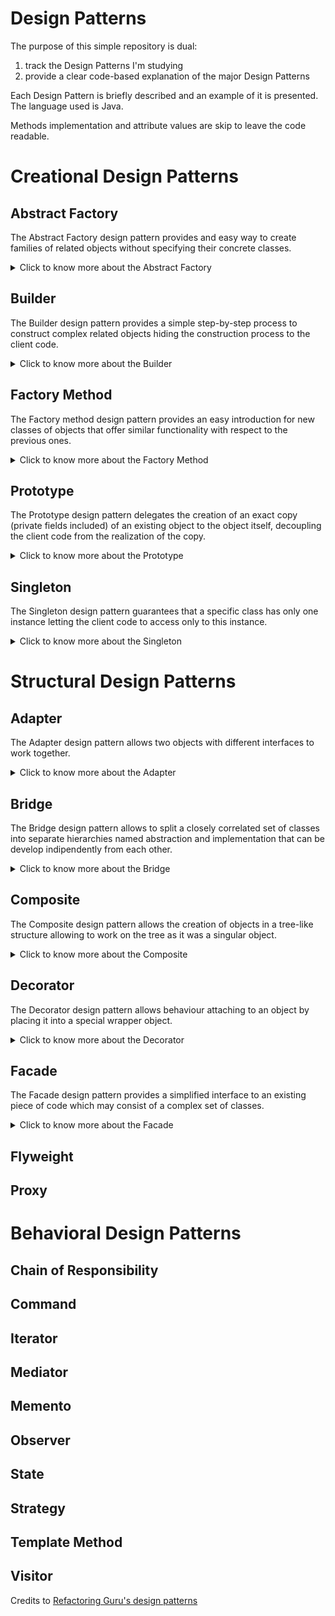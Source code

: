 # Design Patterns

The purpose of this simple repository is dual:

1. track the Design Patterns I'm studying
2. provide a clear code-based explanation of the major Design Patterns

Each Design Pattern is briefly described and an example of it is presented. The language used is Java.

Methods implementation and attribute values are skip to leave the code readable.

# Creational Design Patterns

## Abstract Factory

The Abstract Factory design pattern provides and easy way to create families of related objects without specifying their
concrete classes.

<details>
  <summary>Click to know more about the Abstract Factory</summary>


Identify the first group of classes that behave in a similar way but differ for what they do represent:

```
class FirstClassFirstVersion{
    void doSomething(){}
}

class FirstClassSecondVersion{
    void doSomething(){}
}
```

Define then an interface with the common behaviours for the mentioned classes:

```
interface DoSomethingInterface{
    void doSomething();
}
```

and then let all the classes implement this interface:

```
class FirstClassFirstVersion implements DoSomethingInterface{
    @Override
    void doSomething(){
        System.out.println("New [First Version] doSomething method!");
    }
}

class FirstClassSecondVersion implements DoSomethingInterface{
    @Override
    void doSomething(){
        System.out.println("New [Second Version] doSomething method!");
    }
}
```

Identify the second group of classes that behave in a similar way but differ for what they do represent:

```
class SecondClassFirstVersion{
    void doSomethingElse(){}
}

class SecondClassSecondVersion{
    void doSomethingElse(){}
}
```

Define then an interface with the common behaviours for the mentioned classes:

```
interface DoSomethingElseInterface{
    void doSomethingElse();
}
```

and then let all the classes implement this interface:

```
class SecondClassFirstVersion implements DoSomethingElseInterface{
    @Override
    void doSomethingElse(){
        System.out.println("New [First Version] doSomethingElse method!");
    }
}

class SecondClassSecondVersion implements DoSomethingElseInterface{
    @Override
    void doSomethingElse(){
        System.out.println("New [Second Version] doSomethingElse method!");
    }
}
```

Now that all the classes that behave in the same way are grouped around common interfaces we can define a new interface
for the coming factory classes.

Namely the `AbstractFactory`:

```
interface FactoryInterface{
    DoSomethingInterface createDoSomething();
    DoSomethingElseInterface createDoSomethingElse();
}
```

We can now create several `Factories` that will take care of creating objects implementing `DoSomethingInterface`
or `DoSomethingElseInterface`:

```
class FirstVersionFactory{
    @Override
    public DoSomethingInterface createDoSomething() {
        return new FirstClassFirstVersion();
    }
    
    @Override
    public DoSomethingElseInterface createDoSomethingElse() {
        return new SecondClassFirstVersion();
    }
}

class SecondVersionFactory{
    @Override
    public DoSomethingInterface createDoSomething() {
        return new FirstClassSecondVersion();
    }
    
    @Override
    public DoSomethingElseInterface createDoSomethingElse() {
        return new SecondClassSecondVersion();
    }
}
```

Since the two factories `FirstVersionFactory` and `SecondVersionFactory` implement the same interaface, they provide an
interchangeable and loose coupled way of creating objects implementing `DoSomethingInterface`
or `DoSomethingElseInterface`.
</details>

## Builder

The Builder design pattern provides a simple step-by-step process to construct complex related objects hiding the
construction process to the client code.

<details>
  <summary>Click to know more about the Builder</summary>


Identify the classes which requires numerous step-by-step initialization of fields and nested objects and the relative
long constructor:

```
class FirstClass {
    private int firstField;
    private int secondField;
    private int thirdField;
    ...
}

class SecondClass {
    private int firstField;
    private int secondField;
    private int thirdField;
    ...
}
```

Create a new `Builder` interface that declares all the methods that all the single builder classes will need to provide
their own implementation of:

```
interface Builder {
    void reset();
    void firstField(FirstField firstField);
    void secondField(SecondField secondField);
    void thirdField(ThirdField thirdField);
    ...
}
```

As you may notice the `Builder` interface provides methods useful during both construction of `FirstClass`
and `SecondClass` objects.

Create the new builder classes that implement the building steps for the single chosen (product - `FirstClass`
and `SecondClass`) class:

```
class FirstBuilder implements Builder {
    private FirstClass firstClass;
    
    private FirstField firstField;
    private SecondField secondField;
    private ThirdField thirdField;
    ...
    
    @Override
    void reset() {
        this.firstField = null;
        this.secondField = null;
        this.thirdField = null;
    }
    
    @Override
    void firstField(FirstField firstField) {
        this.firstField = firstField;        
    }
    
    @Override
    void secondField(SecondField secondField) {
        this.secondField = secondField;
    }
    
    @Override
    void thirdField(ThirdField thirdField) {
        this.thirdField = thirdField;
    }
    
    ...
    
    FirstClass build() {
        return new FirstClass(firstField,secondField,thirdField,...);
    }
}

class SecondBuilder implements Builder {
    private SecondClass secondClass;
    
    private FirstField firstField;
    private SecondField secondField;
    private ThirdField thirdField;
    ...
    
    @Override
    void reset() {
        this.firstField = null;
        this.secondField = null;
        this.thirdField = null;
    }
    
    @Override
    void firstField(FirstField firstField) {
        this.firstField = firstField;        
    }
    
    @Override
    void secondField(SecondField secondField) {
        this.secondField = secondField;
    }
    
    @Override
    void thirdField(ThirdField thirdField) {
        this.thirdField = thirdField;
    }
    
    ...
    
    SecondClass build() {
        return new SecondClass(firstField,secondField,thirdField,...);
    }
}
```

Create then a new `Director` class that, given a `Builder`-implementing class, delegates the construction according the
chosen recipe:

```
class Director {    
    public void buildFirstRecipe(Builder builder) {
        builder.firstField(new FirstField());
        builder.secondField(new SecondField());
        builder.thirdField(new ThirdField());
    }
    
    
    public void buildSecondRecipe(Builder builder) {
        builder.secondField(new SecondField());
        builder.firstField(new FirstField());
        builder.thirdField(new ThirdField());
    }
}
```

Now we can finally decouple the client code from the recipe used to create an object of class `FirstClass`
and `SecondClass`:

```
class Demo {
    public static void main(String[] args) {
        Director director = new Director();
        FirstBuilder firstBuilder = new FirstBuilder();
        director.buildFirstRecipe(firstBuilder);
        FirstClass firstClass = firstBuilder.build();
    }
}
```

If you want now to use another recipe you can just change one line of code of what you just read, completely decoupling
the recipe needed to build something from the actual builder:

```
class Demo {
    public static void main(String[] args) {
        Director director = new Director();
        FirstBuilder firstBuilder = new FirstBuilder();
        director.buildSecondRecipe(firstBuilder);
        FirstClass firstClass = firstBuilder.build();
    }
}
```

If you want instead to build another type of object but maintaing the same `firstRecipe` you can change only the used
builder:

```
class Demo {
    public static void main(String[] args) {
        Director director = new Director();
        SecondBuilder secondBuilder = new SecondBuilder();
        director.buildFirstRecipe(secondBuilder);
        SecondClass secondClass = secondBuilder.build();
    }
}
```

In this way the steps are completely decoupled from the managing of them during the construction phase, therefore a
change in the steps' body or recipe's body is hidden with respect to the client code.

</details>

## Factory Method

The Factory method design pattern provides an easy introduction for new classes of objects that offer similar
functionality with respect to the previous ones.

<details>
  <summary>Click to know more about the Factory Method</summary>

Imagine you use a specific class with specific methods all over your codebase:

```
class FirstProductClass {
    void doSomething(){};
}

class SecondProductClass {
    void doSomething(){};
}
```

Substitution of the `FirstProductClass` with the `SecondProductClass` could require extensive code refactor.

To avoid this problem one could define a `Product` interface that classes like the latter have to implement:

```
interface Product 
    void doSomething();  
}

class FirstProductClass implements Product {
    @Override
    void doSomething() {
        System.out.println("New [First Product Class] doSomething method!");
    };
}
  
class SecondProductClass implements Product {
    @Override
    void doSomething() {
        System.out.println("New [Second Product Class] doSomething method!");
    };
}
```

Now create an abstract `Factory` class that will be extended by the specific `ConcreteFactory` required for each
product:

```
abstract class Factory {
    void someOtherMethodWithCommonImplementation(){
        //do something
    }
    abstract Product createProduct();
}
```

Create then the concrete factories extending the `Factory` class.

Because of the `abstract` method seen, the `ConcreteFactory` classes will need to specify their own implementation of
the method `abstract Product createProduct();`:

```
class FirstConcreteFactory extends Factory {
    @Override
    Product createProduct() {
        return new FirstProductClass();
    }
}
  
class SecondConcreteFactory extends Factory {
    @Override
    Product createProduct() {
        return new SecondProductClass();
    }
}
```

Client code should then use only the interface `Product` to refer any of the products and the class `Factory` to refer
to any factor.

In this way the change between factories and therefore products created is seamless and the codebase is always ready for
the introduction of a new `Factory` or `Product`:

```
class Demo {
    private Factory factory;
    private Product product;
    public static void main(String[] args) {
        this.factory = new FirstConcreteFactory();
        this.product = this.factory.createProduct();
    }
}
```

If I want to use `SecondConcreteFactory` and therefore create a new object of class `SecondProductClass` I will need to
change just one line of the latter code:

```
class Demo {
    private Factory factory;
    private Product product;
    public static void main(String[] args) {
        this.factory = new SecondConcreteFactory();
        this.product = this.factory.createProduct();
    }
}
```

</details>

## Prototype

The Prototype design pattern delegates the creation of an exact copy (private fields included) of an existing object to
the object itself, decoupling the client code from the realization of the copy.

<details>
  <summary>Click to know more about the Prototype</summary>

An object supporting the creation of its exact copy (namely `cloning`) is called `prototype`.

Let's define an abstract class that represents the common interface we want to give all the cloneable objects:

```
abstract class Cloneable {
    public int firstField;
    ...
    public Cloneable () {}
    public Cloneable (Cloneable target) {
        if (target != null) {
            this.firstField = target.firstField;
            ...
        }
    }
    public abstract Cloneable clone();   
}
```

Let's define then some cloneable object classes:

```
class FirstCloneableClass extends Cloneable {
    public FirstCloneableClass (FirstCloneableClass target) {
        if (target != null) {
            ...
        }
    }
    @Override
    public FirstCloneableClass clone() {
        return new FirstCloneableClass(this);
    }
}

class SecondCloneableClass extends Cloneable {
    public SecondCloneableClass (SecondCloneableClass target) {
        if (target != null) {
            ...
        }
    }
    @Override
    public SecondCloneableClass clone() {
        return new SecondCloneableClass(this);
    }
}
```

In this way we can use the `Cloneable` abstract class to declare variables. Each one will be able to properly clone
itself:

```
class Demo {
    public static void main(String[] args) {
        Cloneable firstCloneable = new FirstCloneableClass();
        // set here values of firstCloneable fields
        Cloneable secondCloneable = new SecondCloneableClass();
        // set here values of secondCloneable fields
        Cloneable anotherCloneable = firstCloneable.clone(); 
        // anotherCloneable is now a clone of class FirstCloneableClass
        anotherCloneable = secondCloneable.clone(); 
        // anotherCloneable is now a clone of class SecondCloneableClass 
    }
}
```

</details>

## Singleton

The Singleton design pattern guarantees that a specific class has only one instance letting the client code to access
only to this instance.


<details>
  <summary>Click to know more about the Singleton</summary>

The Singleton design pattern is defined by two main characteristics.

1. have on the class that should have only one instance a private constructor
2. the class should implement some static method that evaluates if to call the private constructor

```
class Singleton {
    private static Singletong instance;
    private int value;
    private Singleton(int value) {
        this.value = value;
    }
    public static Singleton getInstance(int value) {
        if(instance==null) {
            return new Singleton(value);
        }
        return instance;
    }
}
```

</details>

# Structural Design Patterns

## Adapter

The Adapter design pattern allows two objects with different interfaces to work together.

<details>
  <summary>Click to know more about the Adapter</summary>

The Adapter converts the interface of an object in a way another object can work with that.

Let's suppose we have a class that represents an unmodifiable system which requires to execute some `doSomething` method
of the passed object to expose some functionality:

```
class Closed { // some class closed to modification
    void exposeFunctionality(ExpectedClass expected) {
        expected.doSomething();
    }
}
```

The `Expected` will therefore be:

```
class Expected {
    public void doSomething() {
    }
}
```

Let's imagine now we have another class named `Difficult` we want to let the `Closed` class use that:

1. doesn't expose a `doSomething` method
2. is closed to modification

```
class Difficult {
    public void firstMethod() {
    }
    public void secondMethod() {
    }
    public void thirdMethod() {
    }
    ...
}
```

The `Adapter` will therefore be:

```
class Adapter extends Expected {
    private Difficult difficult;
    public Adapter(Difficult difficult) {
        this.difficult = difficult;
    }
    @Override
    public void doSomething() {
        // let's suppose that the doSomething method can be logically equivalent
        // to a combination of some methods of the Difficult class
        difficult.firstMethod();
        difficult.secondMethod();
        difficult.thirdMethod();
        ...
    }
}
```

The client code can therefore be using the `Difficult` class with the `Closed` class:

```
class Demo {
    public static void main(String[] args) {
        Closed closed = new Closed();
        Expected expected = new Expected();
        Difficult difficult = new Difficult();
        Adapter adapter = new Adapter(difficult);
        closed.exposeFunctionality(expected); // as it is meant to be
        closed.exposeFunctionality(adapter); // using the adapter indirectly using difficult
    }
}
```

</details>

## Bridge

The Bridge design pattern allows to split a closely correlated set of classes into separate hierarchies named abstraction and implementation that can be develop indipendently from each other.

<details>
  <summary>Click to know more about the Bridge</summary>
  
Imagine you have a set of classes that should perform some actions based on given inputs:

```
class DoesSomethingByString {
    public void doSomething(String input) {
        reallyDoIt(input);
    }
    
    private void reallyDoIt(String input){}
}
```

Imagine now you want another class that should do the exact same thing based on some other input type:

```
class DoesSomethingByInteger {
    public void doSomething(Integer input) {
        reallyDoIt(input.toString());
    }
    
    private void reallyDoIt(String input){}
}
```

As you can see, each time we want to add use use the same feature `reallyDoIt(String input)` we need to create a new class.

This happens because we do not separate the `abstraction` (the interface with the external world of the chosen class, in our cases the methods: `doSomething(String input)` and `doSomething(Integer input)doSomething(Integer input)`) from the `implementation` (the actually exposed chosen class functionality, the method  `reallyDoIt(String input)`).

To separate abstraction from implementation one has to declare two separate interfaces:

```
interface Implementation {
    void firstFeature();
    void secondFeature(); 
    ...
}

interface Abstraction {
    void firstInputMethod();
    void secondInputMethod(); 
    ...
}
```

In this way we can have several classes that implement the business logic of the `Implementation`:

```
class FirstImplementation implements Implementation {
    @Override
    void firstFeature() {
        System.out.println("firstFeature implementation of FirstImplementation class")
    }
    
    @Override
    void secondFeature() {
        System.out.println("secondFeature implementation of FirstImplementation class")
    }; 
}

class SecondImplementation implements Implementation {
    @Override
    void firstFeature() {
        System.out.println("firstFeature implementation of SecondImplementation class")
    }
    
    @Override
    void secondFeature() {
        System.out.println("secondFeature implementation of SecondImplementation class")
    }; 
}
```
 
In the same way we can have several classes that implement the interface logic of the `Abstraction`:

```
class FirstAbstraction implements Abstraction {
    private Implementation implementation;
    
    FirstAbstraction(Implementation implementation) {
        this.implementation = implementation;
    }
    
    @Override
    void firstInputMethod() {
        System.out.println("firstInputMethod implementation of FirstAbstraction class")
    }
    
    @Override
    void secondInputMethod() {
        System.out.println("secondInputMethod implementation of FirstAbstraction class")
    }; 
}

class SecondAbstraction implements Abstraction {
    private Implementation implementation;
    
    SecondAbstraction(Implementation implementation) {
        this.implementation = implementation;
    }
    
    @Override
    void firstInputMethod() {
        System.out.println("firstInputMethod implementation of SecondAbstraction class")
    }
    
    @Override
    void secondInputMethod() {
        System.out.println("secondInputMethod implementation of SecondAbstraction class")
    }; 
}
```

As one may notice the abstraction layer needs the specific implementation to be provided, allowing to decouple the two layers one from the other. The consequence is that each abstraction class is instanciable with every implementation class and introduction of new abstraction-implementation couples remains clean and implies little pre-existing code modifications:


```
class Demo {
    public static void main(String[] args) {
        FirstImplementation firstImplementation = new FirstImplementation();
        SecondImplementation secondImplementation = new SecondImplementation();
        FirstAbstraction firstAbstraction = new FirstAbstraction(firstImplementation); //remains easy to instatiate corresponding abstraction-implementation couples
        SecondAbstraction secondAbstraction = new SecondAbstraction(secondImplementation);
        FirstAbstraction firstAbstraction = new FirstAbstraction(secondImplementation); //it's easy to instatiate new abstraction-implementation couples
        SecondAbstraction secondAbstraction = new SecondAbstraction(firstImplementation);
    }
}
```

Without the use of the Bridge design pattern we should have a class for each new couple of abstraction-implementation, therefore the instation of `new FirstAbstraction(secondImplementation)` and `new SecondAbstraction(firstImplementation)` would require the definition of two new classes.

</details>

## Composite

The Composite design pattern allows the creation of objects in a tree-like structure allowing to work on the tree as it was a singular object.

<details>
  <summary>Click to know more about the Composite</summary>

Imagine that the business logic requires a tree structure of classes where we can have simple nodes and composite nodes. 

Simple nodes can't have subelements while composite nodes can, and those can be simple or composite nodes.

Let's define an interface for the generic node classes:

```
interface Node {
    void firstMethod();
    void secondMethod();
}
```

Let's define some simple node classes:

```
class FirstNode implements Node {
    @Override
    void firstMethod() {
        System.out.println("firstMethod implementation of FirstLeaf class")
    }
    
    @Override
    void secondMethod() {
        System.out.println("secondMethod implementation of FirstLeaf class")
    };
}

class SecondNode implements Node {
    @Override
    void firstMethod() {
        System.out.println("firstMethod implementation of SecondLeaf class")
    }
    
    @Override
    void secondMethod() {
        System.out.println("secondMethod implementation of SecondLeaf class")
    }; 
}
```

We declare now a new class for the composite node:

```
class Composite implements Node {
    protected List<Node> children = new ArrayList<>();
    
    void add(Node node) {
        children.add(node);
    }

    void add(Node... nodes) {
        children.addAll(Arrays.asList(nodes));
    }

    void remove(Node node) {
        children.remove(node);
    }

    void remove(Node... nodes) {
        children.removeAll(Arrays.asList(components));
    }

    void clear() {
        children.clear();
    }
    
    @Override
    void firstMethod() {
        for(Node node: children) {
            node.firstMethod();
        }
    }    
    
    @Override
    void secondMethod() {
        for(Node node: children) {
            node.secondMethod();
        }
    }
}
```

As one may notice the Composite class allows insertion and remotion of child subelements.

Also, as `Composite` class implements `Node` class, we can add other composite nodes to the list of children of another composite node, creating in this way a hierarchy tree.

Third and most important feature: with the override of both `firstMethod` and `secondMethod` from the `Composite` class we can easily propagate the execution of both methods from the root node (which must be a composite node) to all the composite and simple nodes down the tree. In this way we can deal with the whole hierarchy of objects as one single object iself.

</details>

## Decorator
  
The Decorator design pattern allows behaviour attaching to an object by placing it into a special wrapper object.

<details>
  <summary>Click to know more about the Decorator</summary>

  Let's define an interface that declares the methods we want all the useful classes to implement:
  
```
interface DoSomething {
    void firstMethod();
    void secondMethod();
}
```
  
Therefore a simple class implementing such an interface should be:

```
class BaseClass implements DoSomething {
    @Override
    void firstMethod() {
        System.out.println("firstMethod implementation of BaseClass class");
    }
    
    @Override
    void secondMethod() {
        System.out.println("secondMethod implementation of BaseClass class");    
    }
}
```

Instead a BaseDecorator class will possess a field of type DoSomething and will implement DoSomething so it can have the same interface of DoSomething objects to the external world while using an object with the same interface to accomplish the assigned tasks:
  
```
class BaseDecorator implements DoSomething {
    private DoSomething doSomething;
  
    public BaseDecorator(DoSomething doSomething) {
        this.doSomething = doSomething;
    }
    
    @Override
    void firstMethod() {
        doSomething.firstMethod();
    }
    
    @Override
    void secondMethod() {
        doSomething.secondMethod();    
    }
}
```
  
We can now create some other decorator that will perform as well as BaseDecorator but exteding the behaviours of the overriden firstMethod and secondMethod:
  
```
class OtherDecorator implements DoSomething {
    private DoSomething doSomething;
  
    public OtherDecorator(DoSomething doSomething) {
        this.doSomething = doSomething;
    }
    
    @Override
    void firstMethod() {
        extendFirstMethod();
        doSomething.firstMethod();
    }
    
    @Override
    void secondMethod() {
        extendSecondMethod();
        doSomething.secondMethod();    
    }
  
    void extendFirstMethod() {
        System.out.println("Exteding firstMethod behaviour");
    }
  
    void extendSecondMethod() {
        System.out.println("Exteding secondMethod behaviour");
    }
}
```

As one may notice the client code can easily use the BaseClass, the BaseDecorator or the OtherDecorator as all implementing the DoSomething interface:

```
class Demo {
    public static void main(String[] args) {
        DoSomething base = new BaseClass();
        base.firstMethod(); // only executing BaseClass' firstMethod implementation
        BaseDecorator baseDecorator = new BaseDecorator(base);
        baseDecorator.firstMethod(); // only executing BaseClass' firstMethod implementation
        OtherDecorator otherDecorator = new OtherDecorator(baseDecorator);
        otherDecorator.firstMethod(); // executing extendFirstMethod and then BaseClass' firstMethod implementation
    }
}
```
  
Extension of BaseDecorator or OtherDecorator behaviour is therefore decoupled from the existing funcionalities: the introduction of a new decorator needs to take care only about the introduction of new functionalities. The use of the decorator pattern allows than to attach the defined functionality to the chosen DoSomething implemeting class: this reduces the number of defined classes in cases where we may need different combinations of several functionalities.

</details>

## Facade
  
The Facade design pattern provides a simplified interface to an existing piece of code which may consist of a complex set of classes.

<details>
  <summary>Click to know more about the Facade</summary>



</details>

## Flyweight

## Proxy

# Behavioral Design Patterns

## Chain of Responsibility

## Command

## Iterator

## Mediator

## Memento

## Observer

## State

## Strategy

## Template Method

## Visitor

Credits to [Refactoring Guru's design patterns](https://refactoring.guru/design-patterns)
